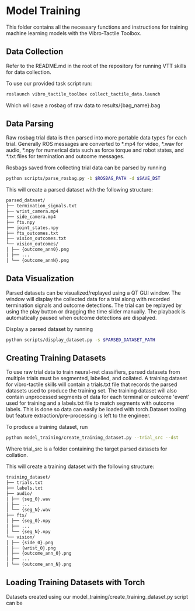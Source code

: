 # Model Training
This folder contains all the necessary functions and instructions for training machine learning models with the Vibro-Tactile Toolbox.

## Data Collection
Refer to the README.md in the root of the repository for running VTT skills for data collection.

To use our provided task script run:
```bash
roslaunch vibro_tactile_toolbox collect_tactile_data.launch
```
Which will save a rosbag of raw data to results/{bag_name}.bag

## Data Parsing
Raw rosbag trial data is then parsed into more portable data types for each trial.
Generally ROS messages are converted to *.mp4 for video, *.wav for audio, *.npy for
numerical data such as force torque and robot states, and *.txt files for termination and outcome messages.

Rosbags saved from collecting trial data can be parsed by running
```bash
python scripts/parse_rosbag.py -b $ROSBAG_PATH -d $SAVE_DST
```

This will create a parsed dataset with the following structure:
```bash
parsed_dataset/
├── termination_signals.txt
├── wrist_camera.mp4
├── side_camera.mp4
├── fts.npy
├── joint_states.npy
├── fts_outcomes.txt
├── vision_outcomes.txt
└── vision_outcomes/
│ ├── {outcome_ann0}.png
│ ├── ...
│ └── {outcome_annN}.png
```

## Data Visualization
Parsed datasets can be visualized/replayed using a QT GUI window. The window will display the collected data for a trial
along with recorded termination signals and outcome detections. The trial can be replayed by using the play button or dragging the time slider manually.
The playback is automatically paused when outcome detections are dispalyed. 

Display a parsed dataset by running
```bash
python scripts/display_dataset.py -s $PARSED_DATASET_PATH
```

## Creating Training Datasets
To use raw trial data to train neural-net classifiers, parsed datasets from multiple trials must be segmented, labelled, and collated.
A training dataset for vibro-tactile skills will contain a trials.txt file that records the parsed datasets used to produce the training set.
The training dataset will also contain unprocessed segments of data for each terminal or outcome 'event' used for training and a labels.txt file to match segments with outcome labels.
This is done so data can easily be loaded with torch.Dataset tooling but feature extraction/pre-processing is left to the engineer.

To produce a training dataset, run
```bash
python model_training/create_training_dataset.py --trial_src --dst
```
Where trial_src is a folder containing the target parsed datasets for collation. 

This will create a training dataset with the following structure:
```bash
training_dataset/
├── trials.txt
├── labels.txt
├── audio/
│ ├── {seg_0}.wav
│ ├── ...
│ └── {seg_N}.wav
├── fts/
│ ├── {seg_0}.npy
│ ├── ...
│ └── {seg_N}.npy
└── vision/
│ ├── {side_0}.png
│ ├── {wrist_0}.png
│ ├── {outcome_ann_0}.png
│ ├── ...
│ └── {outcome_ann_N}.png
```

## Loading Training Datasets with Torch
Datasets created using our model_training/create_training_dataset.py script can be 
